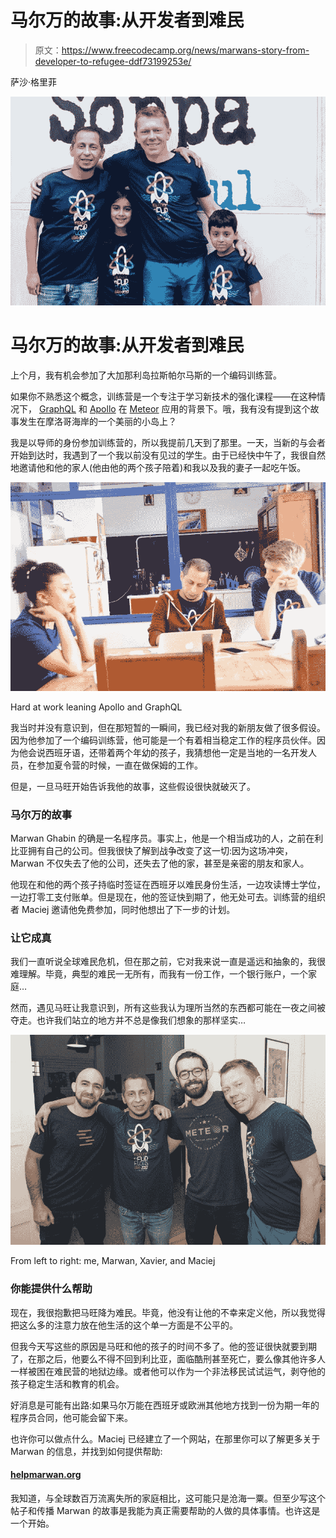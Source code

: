 # 马尔万的故事:从开发者到难民

> 原文：<https://www.freecodecamp.org/news/marwans-story-from-developer-to-refugee-ddf73199253e/>

萨沙·格里菲

![ZxDg3YiPHfCZa2Ux6d5BjceTz3a7O14BHmI-](img/739fb644157bc135e833978a092021ab.png)

# 马尔万的故事:从开发者到难民

上个月，我有机会参加了大加那利岛拉斯帕尔马斯的一个编码训练营。

如果你不熟悉这个概念，训练营是一个专注于学习新技术的强化课程——在这种情况下， [GraphQL](http://graphql.org) 和 [Apollo](http://apollostack.com) 在 [Meteor](http://meteor.com) 应用的背景下。哦，我有没有提到这个故事发生在摩洛哥海岸的一个美丽的小岛上？

我是以导师的身份参加训练营的，所以我提前几天到了那里。一天，当新的与会者开始到达时，我遇到了一个我以前没有见过的学生。由于已经快中午了，我很自然地邀请他和他的家人(他由他的两个孩子陪着)和我以及我的妻子一起吃午饭。

![Qs6FtMg57rlylKrVx2FyL470hmNBP18nj5rl](img/c458a2beec83efeb058ae8c414d6902b.png)

Hard at work leaning Apollo and GraphQL

我当时并没有意识到，但在那短暂的一瞬间，我已经对我的新朋友做了很多假设。因为他参加了一个编码训练营，他可能是一个有着相当稳定工作的程序员伙伴。因为他会说西班牙语，还带着两个年幼的孩子，我猜想他一定是当地的一名开发人员，在参加夏令营的时候，一直在做保姆的工作。

但是，一旦马旺开始告诉我他的故事，这些假设很快就破灭了。

### 马尔万的故事

Marwan Ghabin 的确是一名程序员。事实上，他是一个相当成功的人，之前在利比亚拥有自己的公司。但我很快了解到战争改变了这一切:因为这场冲突，Marwan 不仅失去了他的公司，还失去了他的家，甚至是亲密的朋友和家人。

他现在和他的两个孩子持临时签证在西班牙以难民身份生活，一边攻读博士学位，一边打零工支付账单。但是现在，他的签证快到期了，他无处可去。训练营的组织者 Maciej 邀请他免费参加，同时他想出了下一步的计划。

### 让它成真

我们一直听说全球难民危机，但在那之前，它对我来说一直是遥远和抽象的，我很难理解。毕竟，典型的难民一无所有，而我有一份工作，一个银行账户，一个家庭…

然而，遇见马旺让我意识到，所有这些我认为理所当然的东西都可能在一夜之间被夺走。也许我们站立的地方并不总是像我们想象的那样坚实…

![XM62mi58r9zjhCTABhCY5ctOeshUcSBdojs9](img/e76fd9422e3c69d7dcdd9fda24ce79de.png)

From left to right: me, Marwan, Xavier, and Maciej

### 你能提供什么帮助

现在，我很抱歉把马旺降为难民。毕竟，他没有让他的不幸来定义他，所以我觉得把这么多的注意力放在他生活的这个单一方面是不公平的。

但我今天写这些的原因是马旺和他的孩子的时间不多了。他的签证很快就要到期了，在那之后，他要么不得不回到利比亚，面临酷刑甚至死亡，要么像其他许多人一样被困在难民营的地狱边缘。或者他可以作为一个非法移民试试运气，剥夺他的孩子稳定生活和教育的机会。

好消息是可能有出路:如果马尔万能在西班牙或欧洲其他地方找到一份为期一年的程序员合同，他可能会留下来。

也许你可以做点什么。Maciej 已经建立了一个网站，在那里你可以了解更多关于 Marwan 的信息，并找到如何提供帮助:

#### [helpmarwan.org](http://www.helpmarwan.org/)

我知道，与全球数百万流离失所的家庭相比，这可能只是沧海一粟。但至少写这个帖子和传播 Marwan 的故事是我能为真正需要帮助的人做的具体事情。也许这是一个开始。